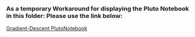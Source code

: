 ### As a temporary Workaround for displaying the Pluto Notebook in this folder: Please use the link below:
[Gradient-Descent PlutoNotebook](https://github.com/Reuben-AmI/Machine-Learning/blob/main/Julia/Gradient%20Descent/GradiantDesc.jl%20(1).html)

